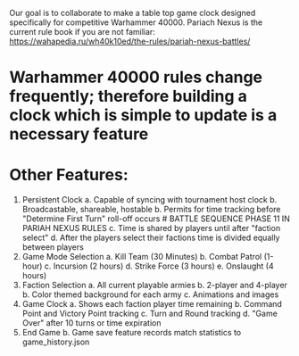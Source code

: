 Our goal is to collaborate to make a table top game clock designed specifically for competitive Warhammer 40000. Pariach Nexus is the current rule book if you are not familiar: https://wahapedia.ru/wh40k10ed/the-rules/pariah-nexus-battles/ 
# Warhammer 40000 rules change frequently; therefore building a clock which is simple to update is a necessary feature
# Other Features:
  1. Persistent Clock
    a. Capable of syncing with tournament host clock
    b. Broadcastable, shareable, hostable 
    b. Permits for time tracking before "Determine First Turn" roll-off occurs # BATTLE SEQUENCE PHASE 11 IN PARIAH NEXUS RULES 
    c. Time is shared by players until after "faction select"
    d. After the players select their factions time is divided equally between players
  3. Game Mode Selection
    a. Kill Team (30 Minutes)
    b. Combat Patrol (1-hour)
    c. Incursion (2 hours)
    d. Strike Force (3 hours)
    e. Onslaught (4 hours)
  4. Faction Selection
    a. All current playable armies
    b. 2-player and 4-player 
    b. Color themed background for each army
    c. Animations and images
  6. Game Clock
    a. Shows each faction player time remaining
    b. Command Point and Victory Point tracking
    c. Turn and Round tracking
    d. "Game Over" after 10 turns or time expiration
  7. End Game
    b. Game save feature records match statistics to game_history.json
